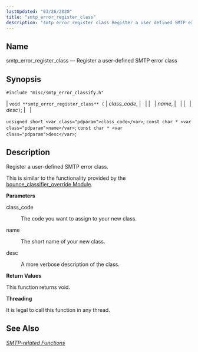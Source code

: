 ```yaml
---
lastUpdated: "03/26/2020"
title: "smtp_error_register_class"
description: "smtp error register class Register a user defined SMTP error class void smtp error register class class code name desc unsigned short class code const char name const char desc Register a user defined SMTP error class This is similar to the functionality provided by the bounce classifier override Module..."
---
```


<a name="apis.smtp_error_register_class"></a> 
## Name

smtp_error_register_class — Register a user-defined SMTP error class

## Synopsis

`#include "misc/smtp_error_classify.h"`

| `void **smtp_error_register_class** (` | <var class="pdparam">class_code</var>, |   |
|   | <var class="pdparam">name</var>, |   |
|   | <var class="pdparam">desc</var>`)`; |   |

`unsigned short <var class="pdparam">class_code</var>`;
`const char * <var class="pdparam">name</var>`;
`const char * <var class="pdparam">desc</var>`;<a name="idp61971840"></a> 
## Description

Register a user-defined SMTP error class.

This is similar to the functionality provided by the [bounce_classifier_override Module](/momentum/3/3-reference/3-reference-modules-bounce-classifier-override).

**<a name="idp61974352"></a> Parameters**

<dl class="variablelist">

<dt>class_code</dt>

<dd>

The code you want to assign to your new class.

</dd>

<dt>name</dt>

<dd>

The short name of your new class.

</dd>

<dt>desc</dt>

<dd>

A more verbose description of the class.

</dd>

</dl>

**<a name="idp61980816"></a> Return Values**

This function returns void.

**<a name="idp61981728"></a> Threading**

It is legal to call this function in any thread.

<a name="idp61982832"></a> 
## See Also

[*SMTP-related Functions*](/momentum/3/3-api/smtp)